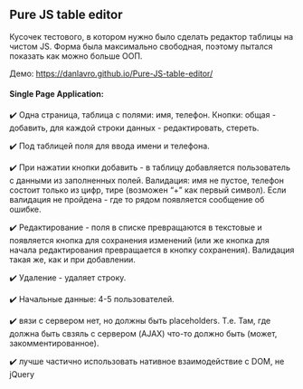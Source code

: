 ## Pure JS table editor

Кусочек тестового, в котором нужно было сделать редактор таблицы на чистом JS. Форма была максимально свободная, поэтому пытался показать как можно больше ООП.

Демо: https://danlavro.github.io/Pure-JS-table-editor/

#### Single Page Application:

:heavy_check_mark: Одна страница, таблица с полями: имя, телефон. Кнопки: общая - добавить, для каждой строки данных - редактировать, стереть.

:heavy_check_mark: Под таблицей поля для ввода имени и телефона.

:heavy_check_mark: При нажатии кнопки добавить - в таблицу добавляется пользователь с данными из заполненных полей. Валидация: имя не пустое, телефон состоит только из цифр, тире (возможен “+” как первый символ).
Если валидация не пройдена - где то рядом появляется сообщение об ошибке.

:heavy_check_mark: Редактирование - поля в списке превращаются в текстовые и появляется кнопка для сохранения изменений (или же кнопка для начала редактирования превращается в кнопку сохранения). Валидация такая же,
как и при добавлении.

:heavy_check_mark: Удаление - удаляет строку.

:heavy_check_mark: Начальные данные: 4-5 пользователей.

:heavy_check_mark: вязи с сервером нет, но должны быть placeholders. Т.е. Там, где должна быть свзяль с сервером (AJAX) что-то должно быть (может, закомментированное).

:heavy_check_mark: лучше частично использовать нативное взаимодействие с DOM, не jQuery
